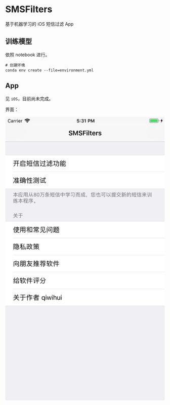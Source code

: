 # SMSFilters

基于机器学习的 iOS 短信过滤 App

## 训练模型

依照 notebook 进行。

```shell
# 创建环境
conda env create --file=environment.yml
```

## App

见 `iOS`，目前尚未完成。

界面：

![](images/screenshot_main.png)

